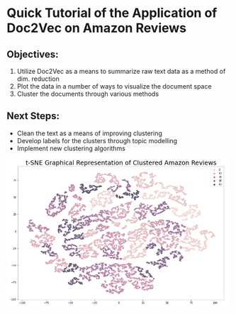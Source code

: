 # Quick Tutorial of the Application of Doc2Vec on Amazon Reviews


## Objectives:
1. Utilize Doc2Vec as a means to summarize raw text data as a method of dim. reduction
2. Plot the data in a number of ways to visualize the document space
3. Cluster the documents through various methods


## Next Steps:
- Clean the text as a means of improving clustering
- Develop labels for the clusters through topic modelling
- Implement new clustering algorithms

![alt text](https://github.com/alkhalifas/amazon_reviews_doc2vec/blob/master/media/tsne_clustered2.png?raw=true)

